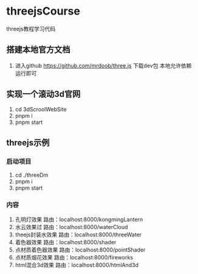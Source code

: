# threejsCourse
threejs教程学习代码

## 搭建本地官方文档
1.  进入github  https://github.com/mrdoob/three.js 下载dev包 本地允许依赖 运行即可

## 实现一个滚动3d官网
1. cd 3dScroolWebSite 
2. pnpm i
3. pnpm start

## threejs示例
### 启动项目
1. cd ./threeDm
2. pnpm i
3. pnpm start

### 内容
1. 孔明灯效果 路由：localhost:8000/kongmingLantern
2. 水云效果过 路由：localhost:8000/waterCloud
3. theejs封装水效果 路由：localhost:8000/threeWater
3. 着色器效果 路由：localhost:8000/shader
4. 点材质着色器效果 路由：localhost:8000/pointShader
5. 点材质烟花效果   路由：localhost:8000/fireworks
6. html混合3d效果   路由：localhost:8000/htmlAnd3d